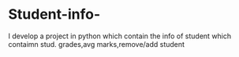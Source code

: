 # Student-info-
I develop a project in python which contain the info of student  which contaimn stud. grades,avg marks,remove/add student
